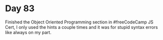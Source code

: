 # Day 83

Finished the Object Oriented Programming section in #freeCodeCamp JS Cert, I only used the hints a couple times and it was for stupid syntax errors like always on my part.
